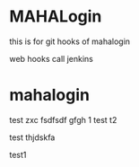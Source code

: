 # MAHALogin
this is for git hooks  of mahalogin

web hooks call jenkins











# mahalogin


test
zxc
fsdfsdf
gfgh
1
test
t2

test
thjdskfa

test1
